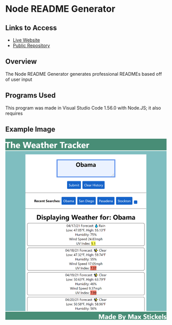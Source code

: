 # Node README Generator

## Links to Access

* [Live Website](https://maxwellstickels.github.io/weather-tracker/)
* [Public Repository](https://github.com/maxwellstickels/weather-tracker/)

## Overview

The Node README Generator generates professional READMEs based off of user input

## Programs Used
This program was made in Visual Studio Code 1.56.0 with Node.JS; it also requires

## Example Image
![Screenshot From The Site](https://github.com/maxwellstickels/weather-tracker/blob/main/assets/images/fullsitescreenshot.PNG)